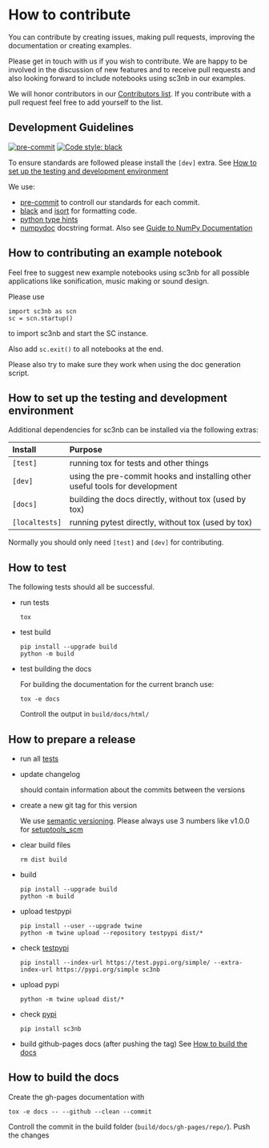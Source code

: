 # How to contribute

You can contribute by creating issues, making pull requests, improving the documentation or creating examples.

Please get in touch with us if you wish to contribute. We are happy to be involved in the discussion of new features and to receive pull requests and also looking forward to include notebooks using sc3nb in our examples.

We will honor contributors in our [Contributors list](CONTRIBUTORS.md). If you contribute with a pull request feel free to add yourself to the list.

## Development Guidelines

[![pre-commit](https://img.shields.io/badge/pre--commit-enabled-brightgreen?logo=pre-commit&logoColor=white)](https://pre-commit.com/)
[![Code style: black](https://img.shields.io/badge/code%20style-black-000000.svg)](https://github.com/psf/black)

To ensure standards are followed please install the `[dev]` extra. See [How to set up the testing and development environment](#how-to-set-up-the-testing-and-development-environment)

We use:
* [pre-commit](https://pre-commit.com/) to controll our standards for each commit.
* [black](https://github.com/psf/black) and [isort](https://github.com/PyCQA/isort) for formatting code.
* [python type hints](https://docs.python.org/3/library/typing.html)
* [numpydoc](https://numpydoc.readthedocs.io/en/latest/example.html) docstring format. Also see [Guide to NumPy Documentation](https://numpy.org/doc/stable/docs/howto_document.html)


## How to contributing an example notebook

Feel free to suggest new example notebooks using sc3nb for all possible applications like sonification, music making or sound design.

Please use

```
import sc3nb as scn
sc = scn.startup()
```
 to import sc3nb and start the SC instance.

Also add `sc.exit()` to all notebooks at the end.

Please also try to make sure they work when using the doc generation script.

## How to set up the testing and development environment

Additional dependencies for sc3nb can be installed via the following extras:


| Install        | Purpose                                                                      |
|:---------------|:-----------------------------------------------------------------------------|
| `[test]`       | running tox for tests and other things                                       |
| `[dev]`        | using the pre-commit hooks and installing other useful tools for development |
| `[docs]`       | building the docs directly, without tox (used by tox)                        |
| `[localtests]` | running pytest directly, without tox (used by tox)                           |


Normally you should only need `[test]` and `[dev]` for contributing.


## How to test

The following tests should all be successful.

- run tests
  ```
  tox
  ```

- test build
  ```
  pip install --upgrade build
  python -m build
  ```

- test building the docs

  For building the documentation for the current branch use:
  ```
  tox -e docs
  ```
  Controll the output in `build/docs/html/`

## How to prepare a release

- run all [tests](#how-to-test)

- update changelog

  should contain information about the commits between the versions

- create a new git tag for this version

  We use [semantic versioning](https://semver.org/).
  Please always use 3 numbers like v1.0.0 for [setuptools_scm](https://github.com/pypa/setuptools_scm/#semantic-versioning-semver)

- clear build files
  ```
  rm dist build
  ```

- build
  ```
  pip install --upgrade build
  python -m build
  ```

- upload testpypi
  ```
  pip install --user --upgrade twine
  python -m twine upload --repository testpypi dist/*
  ```

- check [testpypi](https://test.pypi.org/project/sc3nb/)
  ```
  pip install --index-url https://test.pypi.org/simple/ --extra-index-url https://pypi.org/simple sc3nb
  ```

- upload pypi
  ```
  python -m twine upload dist/*
  ```

- check [pypi](https://pypi.org/project/sc3nb/)
  ```
  pip install sc3nb
  ```

- build github-pages docs (after pushing the tag)
  See [How to build the docs](#how-to-build-the-docs)

## How to build the docs

Create the gh-pages documentation with
```
tox -e docs -- --github --clean --commit
```
Controll the commit in the build folder (`build/docs/gh-pages/repo/`).
Push the changes
